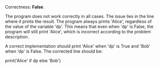 Correctness: **False**.

The program does not work correctly in all cases. The issue lies in the line where it prints the result. The program always prints 'Alice', regardless of the value of the variable 'dp'. This means that even when 'dp' is False, the program will still print 'Alice', which is incorrect according to the problem description.

A correct implementation should print 'Alice' when 'dp' is True and 'Bob' when 'dp' is False. The corrected line should be:

print('Alice' if dp else 'Bob')